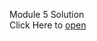 Module 5 Solution<br/>
Click Here to <a href="https://daffril.github.io/Coursera/Module5/index.html">open</a>
